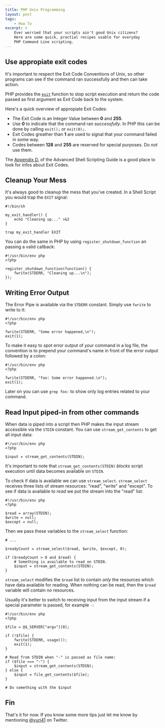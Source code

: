 ```yaml
---
title: PHP Unix Programming
layout: post
tags:
    - How To
excerpt: >
    Ever worried that your scripts ain't good Unix citizens?
    Here are some quick, practial recipes usable for everyday
    PHP Command Line scripting.
---
```


## Use appropiate exit codes

It's important to respect the Exit Code Conventions of Unix, so other
programs can see if the command ran successfully and then can take
action.

PHP provides the [`exit`](http://at2.php.net/exit) function
to stop script execution and return the code passed as first argument as 
Exit Code back to the system.

Here's a quick overview of appropiate Exit Codes:

 * The Exit Code is an Integer Value between __0__ and __255__.
 * Use __0__ to indicate that the command ran _successfully_. In PHP this
   can be done by calling `exit();` or `exit(0);`. 
 * Exit Codes greather than __1__ are used to signal that your command
   failed in some way.
 * Codes between __128__ and __255__ are reserved for special purposes. Do
   _not_ use them.

The [Appendix D.](http://www.tldp.org/LDP/abs/html/exitcodes.html)
of the Advanced Shell Scripting Guide is a good place to look for
infos about Exit Codes.

## Cleanup Your Mess

It's always good to cleanup the mess that you've created. In a Shell
Script you would trap the `EXIT` signal:

    #!/bin/sh

    my_exit_handler() {
        echo "Cleaning up..." >&2
    }

    trap my_exit_handler EXIT

You can do the same in PHP by using `register_shutdown_function` an
passing a valid callback:

    #!/usr/bin/env php
    <?php

    register_shutdown_function(function() {
        fwrite(STDERR, "Cleaning up...\n");
    });

## Writing Error Output

The Error Pipe is available via the `STDERR` constant. Simply use
`fwrite` to write to it:

    #!/usr/bin/env php
    <?php

    fwrite(STDERR, "Some error happened,\n");
    exit(1);

To make it easy to spot error output of _your_ command in a log file,
the convention is to prepend your command's name in front of the error
output followed by a colon:

    #!/usr/bin/env php
    <?php

    fwrite(STDERR, "foo: Some error happened.\n");
    exit(1);

Later on you can use `grep foo:` to show only log entries related to
your command.

## Read Input piped-in from other commands

When data is piped into a script then PHP makes the input stream accessible via the `STDIN` constant. 
You can use `stream_get_contents` to get all input data:

    #!/usr/bin/env php
    <?php

    $input = stream_get_contents(STDIN);

It's important to note that `stream_get_contents(STDIN)` _blocks_ script
execution until data becomes available on `STDIN`.

To check if data is available we can use `stream_select`.
`stream_select` receives three lists of stream resources: "read",
"write" and "except". To see if data is available to _read_ we put the
stream into the "read" list:

    #!/usr/bin/env php
    <?php

    $read = array(STDIN);
    $write = null;
    $except = null;

Then we pass these variables to the `stream_select` function:

    # ...

    $readyCount = stream_select($read, $write, $except, 0);

    if ($readyCount > 0 and $read) {
        # Something is available to read on STDIN.
        $input = stream_get_contents(STDIN);
    }

`stream_select` modifies the `$read` list to contain _only_ the
resources which have data available for reading. When nothing 
can be read, then the `$read` variable will contain _no_ resources.

Usually it's better to switch to receiving input from the input stream
if a special parameter is passed, for example `-`:

    #!/usr/bin/env php
    <?php

    $file = @$_SERVER["argv"][0];

    if (!$file) {
        fwrite(STDERR, usage());
        exit(1);
    }

    # Read from STDIN when "-" is passed as file name:
    if ($file === "-") {
        $input = stream_get_contents(STDIN);
    } else {
        $input = file_get_contents($file);
    }

    # Do something with the $input

## Fin

That's it for now. If you know some more tips just let me know by mentioning
[@yuri41](http://twitter.com/yuri41) on Twitter.

